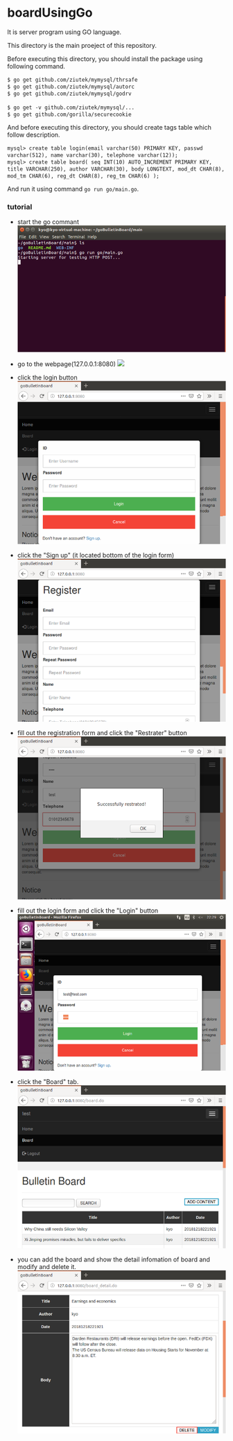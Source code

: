 # boardUsingGo
It is server program using GO language.

This directory is the main proeject of this repository.

Before executing this directory, you should install the package using following command.

    $ go get github.com/ziutek/mymysql/thrsafe
    $ go get github.com/ziutek/mymysql/autorc
    $ go get github.com/ziutek/mymysql/godrv

    $ go get -v github.com/ziutek/mymysql/...
    $ go get github.com/gorilla/securecookie

And before executing this directory, you should create tags table which follow description.

    mysql> create table login(email varchar(50) PRIMARY KEY, passwd varchar(512), name varchar(30), telephone varchar(12));
    mysql> create table board( seq INT(10) AUTO_INCREMENT PRIMARY KEY, title VARCHAR(250), author VARCHAR(30), body LONGTEXT, mod_dt CHAR(8), mod_tm CHAR(6), reg_dt CHAR(8), reg_tm CHAR(6) );

And run it using command `go run go/main.go`.

### tutorial
 - start the go commant
![](images/main_start.png)

 - go to the webpage(127.0.0.1:8080)
![](images/main_start_page.png)

 - click the login button
![](images/main_login_click_page.png)

 - click the "Sign up" (it located bottom of the login form) 
![](images/main_signUp_click_page.png)

 - fill out the registration form and click the "Restrater" button
![](images/main_registration_page.png)

 - fill out the login form and click the "Login" button
![](images/main_login_fill_out_page.png)

 - click the "Board" tab.
![](images/main_board_page.png)

 - you can add the board and show the detail infomation of board and modify and delete it.
![](images/main_board_detail_page.png)

